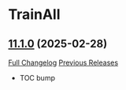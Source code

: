 # TrainAll

## [11.1.0](https://github.com/Andols0/Train-All/tree/11.1.0) (2025-02-28)
[Full Changelog](https://github.com/Andols0/Train-All/compare/11.0.2...11.1.0) [Previous Releases](https://github.com/Andols0/Train-All/releases)

- TOC bump  
